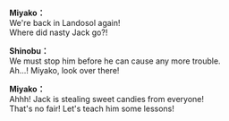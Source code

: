 # 

  
**Miyako：**  
We're back in Landosol again!  
Where did nasty Jack go?!  
  
**Shinobu：**  
We must stop him before he can cause any more trouble.  
Ah...! Miyako, look over there!  
  
**Miyako：**  
Ahhh! Jack is stealing sweet candies from everyone!  
That's no fair! Let's teach him some lessons!  
